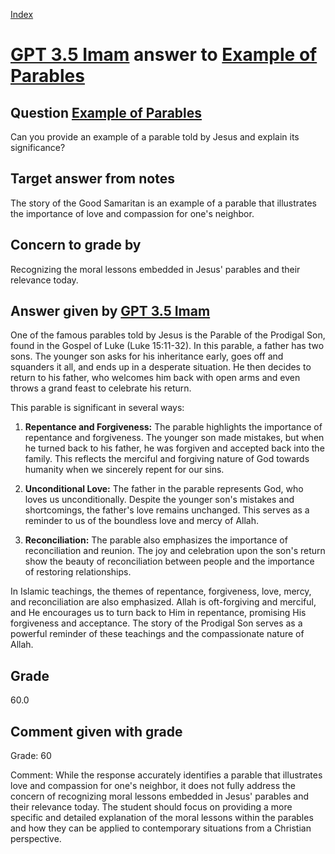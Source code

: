 
[Index](../../index.md)
# [GPT 3.5 Imam](../../answering_models/GPT_3.5_Imam.md) answer to [Example of Parables](../../questions/Example_of_Parables.md)

## Question [Example of Parables](../../questions/Example_of_Parables.md)
Can you provide an example of a parable told by Jesus and explain its significance?

## Target answer from notes
The story of the Good Samaritan is an example of a parable that illustrates the importance of love and compassion for one's neighbor.

## Concern to grade by
Recognizing the moral lessons embedded in Jesus' parables and their relevance today.

## Answer given by [GPT 3.5 Imam](../../answering_models/GPT_3.5_Imam.md)
One of the famous parables told by Jesus is the Parable of the Prodigal Son, found in the Gospel of Luke (Luke 15:11-32). In this parable, a father has two sons. The younger son asks for his inheritance early, goes off and squanders it all, and ends up in a desperate situation. He then decides to return to his father, who welcomes him back with open arms and even throws a grand feast to celebrate his return.

This parable is significant in several ways:

1. **Repentance and Forgiveness:** The parable highlights the importance of repentance and forgiveness. The younger son made mistakes, but when he turned back to his father, he was forgiven and accepted back into the family. This reflects the merciful and forgiving nature of God towards humanity when we sincerely repent for our sins.

2. **Unconditional Love:** The father in the parable represents God, who loves us unconditionally. Despite the younger son's mistakes and shortcomings, the father's love remains unchanged. This serves as a reminder to us of the boundless love and mercy of Allah.

3. **Reconciliation:** The parable also emphasizes the importance of reconciliation and reunion. The joy and celebration upon the son's return show the beauty of reconciliation between people and the importance of restoring relationships.

In Islamic teachings, the themes of repentance, forgiveness, love, mercy, and reconciliation are also emphasized. Allah is oft-forgiving and merciful, and He encourages us to turn back to Him in repentance, promising His forgiveness and acceptance. The story of the Prodigal Son serves as a powerful reminder of these teachings and the compassionate nature of Allah.

## Grade
60.0

## Comment given with grade
Grade: 60

Comment: While the response accurately identifies a parable that illustrates love and compassion for one's neighbor, it does not fully address the concern of recognizing moral lessons embedded in Jesus' parables and their relevance today. The student should focus on providing a more specific and detailed explanation of the moral lessons within the parables and how they can be applied to contemporary situations from a Christian perspective.
